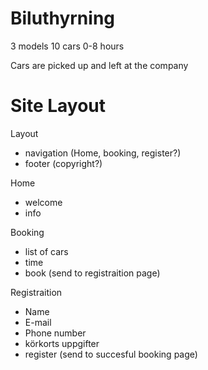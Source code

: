 # Biluthyrning

3 models
10 cars
0-8 hours

Cars are picked up and left at the company

# Site Layout

Layout
* navigation (Home, booking, register?)
* footer (copyright?)

Home
* welcome
* info

Booking 
* list of cars
* time
* book (send to registraition page)

Registraition
* Name
* E-mail
* Phone number
* körkorts uppgifter
* register (send to succesful booking page)

